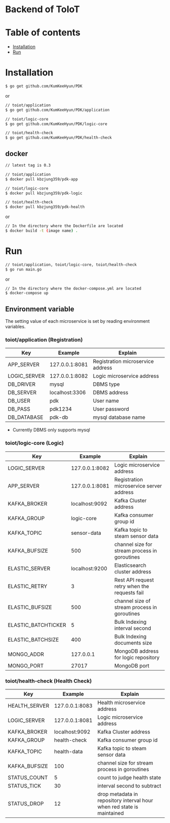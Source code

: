 # Backend of ToIoT

# Table of contents
- [Installation](#Installation)
- [Run](#Run)

# Installation
```bash
$ go get github.com/KumKeeHyun/PDK
```
or
```bash
// toiot/application
$ go get github.com/KumKeeHyun/PDK/application

// toiot/logic-core
$ go get github.com/KumKeeHyun/PDK/logic-core

// toiot/health-check
$ go get github.com/KumKeeHyun/PDK/health-check
```

## docker
```bash
// latest tag is 0.3

// toiot/application
$ docker pull kbzjung359/pdk-app

// toiot/logic-core
$ docker pull kbzjung359/pdk-logic

// toiot/health-check
$ docker pull kbzjung359/pdk-health
```

or

```bash
// In the directory where the Dockerfile are located
$ docker build -t (image name) .
```

# Run
```bash
// toiot/application, toiot/logic-core, toiot/health-check
$ go run main.go
```

or
```bash
// In the directory where the docker-compose.yml are located
$ docker-compose up
```


## Environment variable
The setting value of each microservice is set by reading environment variables.
### toiot/application (Registration)
|Key|Example|Explain|
|------|------|------|
|APP_SERVER|127.0.0.1:8081|Registration microservice address|
|LOGIC_SERVER|127.0.0.1:8082|Logic microservice address|
|DB_DRIVER|mysql|DBMS type|
|DB_SERVER|localhost:3306|DBMS address|
|DB_USER|pdk|User name|
|DB_PASS|pdk1234|User password|
|DB_DATABASE|pdk-db|mysql database name|

- Currently DBMS only supports mysql

### toiot/logic-core (Logic)
|Key|Example|Explain|
|------|------|------|
|LOGIC_SERVER|127.0.0.1:8082|Logic microservice address|
|APP_SERVER|127.0.0.1:8081|Registration microservice server address|
|KAFKA_BROKER|localhost:9092|Kafka Cluster address|
|KAFKA_GROUP|logic-core|Kafka consumer group id|
|KAFKA_TOPIC|sensor-data|Kafka topic to steam sensor data|
|KAFKA_BUFSIZE|500|channel size for stream process in goroutines|
|ELASTIC_SERVER|localhost:9200|Elasticsearch cluster address|
|ELASTIC_RETRY|3|Rest API request retry when the requests fail|
|ELASTIC_BUFSIZE|500|channel size of stream process in goroutines|
|ELASTIC_BATCHTICKER|5|Bulk Indexing interval second|
|ELASTIC_BATCHSIZE|400|Bulk Indexing documents size|
|MONGO_ADDR|127.0.0.1|MongoDB address for logic repository|
|MONGO_PORT|27017|MongoDB port|


### toiot/health-check (Health Check)
|Key|Example|Explain|
|------|------|------|
|HEALTH_SERVER|127.0.0.1:8083|Health microservice address|
|LOGIC_SERVER|127.0.0.1:8081|Logic microservice address|
|KAFKA_BROKER|localhost:9092|Kafka Cluster address|
|KAFKA_GROUP|health-check|Kafka consumer group id|
|KAFKA_TOPIC|health-data|Kafka topic to steam sensor data|
|KAFKA_BUFSIZE|100|channel size for stream process in goroutines|
|STATUS_COUNT|5|count to judge health state|
|STATUS_TICK|30| interval second to subtract|
|STATUS_DROP|12|drop metadata in repository interval hour when red state is maintained|
